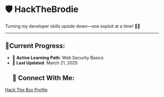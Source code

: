 # 🛡️ HackTheBrodie

Turning my developer skills upside down—one exploit at a time! 🐱‍💻

---

## 🚩Current Progress:

- 🎯 **Active Learning Path**: Web Security Basics
- 📅 **Last Updated**: March 21, 2025
  ## 🌟 Connect With Me:

[Hack The Box Profile](https://app.hackthebox.com/profile/2321628)
